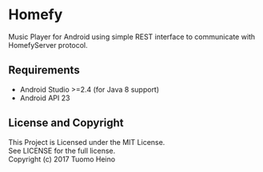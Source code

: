# Homefy
Music Player for Android using simple REST interface to communicate with
HomefyServer protocol.

## Requirements

 - Android Studio >=2.4 (for Java 8 support)
 - Android API 23


## License and Copyright
 This Project is Licensed under the MIT License.  
 See LICENSE for the full license.  
 Copyright (c) 2017 Tuomo Heino
